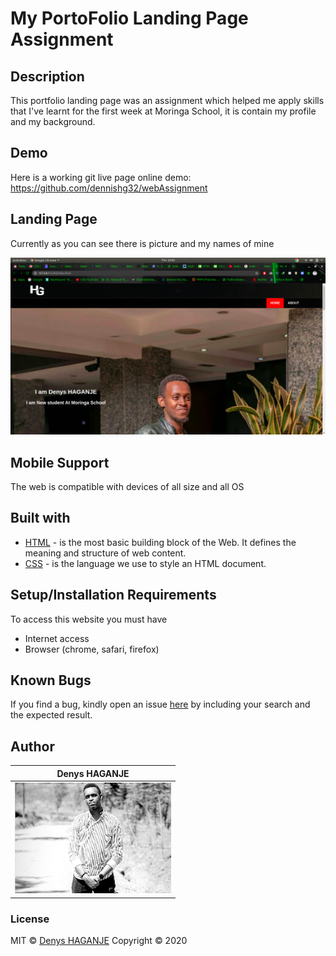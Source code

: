 # My PortoFolio Landing Page Assignment
## Description
This portfolio landing page was an assignment which helped me apply skills that I've learnt for the first week at Moringa School, it is contain my profile and my background.

## Demo
Here is a working git live page online demo: https://github.com/dennishg32/webAssignment

## Landing Page
Currently as you can see there is picture and my names of mine

<img src="https://github.com/dennishg32/webAssignment/blob/master/images/landing.png" width="auto"> 


## Mobile Support
The web is compatible with devices of all size and all OS
<img src="" width="auto"> 

## Built with
* [HTML](https://www.w3schools.com/html) - is the most basic building block of the Web. It defines the meaning and structure of web content.
* [CSS](https://www.w3schools.com/css) - is the language we use to style an HTML document. 

## Setup/Installation Requirements
To access this website you must have
* Internet access
* Browser (chrome, safari, firefox)

## Known Bugs
If you find a bug, kindly open an issue [here](https://github.com/dennishg32/webAssignment/issues) by including your search and the expected result.

## Author
| Denys HAGANJE |
|----------------|
| <img src="https://github.com/dennishg32/webAssignment/blob/master/images/denys.jpg" width="250px"> |

### License
MIT © [Denys HAGANJE](https://github.com/dennishg32)
Copyright © 2020